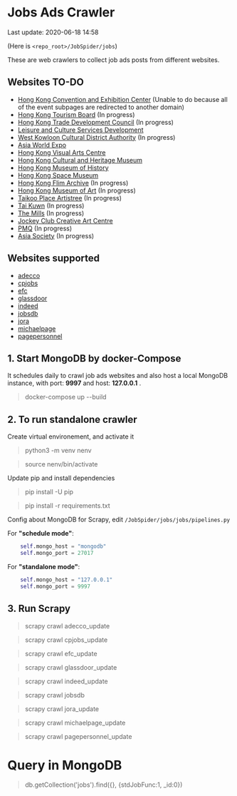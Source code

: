 # Jobs Ads Crawler

Last update: 2020-06-18 14:58

(Here is `<repo_root>/JobSpider/jobs`)

These are web crawlers to collect job ads posts from different websites.

## Websites TO-DO
- [Hong Kong Convention and Exhibition Center](https://www.hkcec.com) (Unable to do because all of the event subpages are redirected to another domain)
- [Hong Kong Tourism Board](https://www.discoverhongkong.com/us/index.html) (In progress)
- [Hong Kong Trade Development Council](https://www.hktdc.com) (In progress)
- [Leisure and Culture Services Development](https://www.lcsd.gov.hk/en/)
- [West Kowloon Cultural District Authority](https://www.westkowloon.hk/en) (In progress)
- [Asia World Expo](https://www.asiaworld-expo.com)
- [Hong Kong Visual Arts Centre](https://www.lcsd.gov.hk/CE/Museum/APO/en_US/web/apo/va_main.html)
- [Hong Kong Cultural and Heritage Museum](https://www.heritagemuseum.gov.hk/en_US/web/hm/highlights.html)
- [Hong Kong Museum of History](https://hk.history.museum/en_US/web/mh/index.html)
- [Hong Kong Space Museum](https://www.lcsd.gov.hk/CE/Museum/Space/en_US/web/spm/whatsnew.html)
- [Hong Kong Flim Archive](https://www.filmarchive.gov.hk/en_US/web/hkfa/aboutus/openhl.html) (In progress)
- [Hong Kong Museum of Art](https://hk.art.museum/en_US/web/ma/home.html) (In progress)
- [Taikoo Place Artistree](https://www.taikooplace.com/en/artistree) (In progress)
- [Tai Kuwn](https://www.taikwun.hk/en/) (In progress)
- [The Mills](http://www.themills.com.hk/en/) (In progress)
- [Jockey Club Creative Art Centre](https://www.jccac.org.hk/?lang=en)
- [PMQ](https://www.pmq.org.hk) (In progress)
- [Asia Society](https://asiasociety.org/hong-kong) (In progress)

## Websites supported

- [adecco](https://www.adecco.com.hk/)
- [cpjobs](https://www.cpjobs.com/hk/jobs/)
- [efc](https://www.efinancialcareers.hk/sitemap/html#jobsBySector)
- [glassdoor](https://www.glassdoor.com.hk/index.htm?countryRedirect=true)
- [indeed](https://www.indeed.ae/jobs?q=Islamic%20Finance&vjk=8db8f17434c93fa3)
- [jobsdb](https://hk.jobsdb.com/hk/jobs/banking-finance/1)
- [jora](https://hk.jora.com/j?q=&l=&sp=homepage)
- [michaelpage](https://www.michaelpage.com.hk/job-search)
- [pagepersonnel](https://www.pagepersonnel.com.hk/)

## 1. Start MongoDB by docker-Compose

It schedules daily to crawl job ads websites and also host a local MongoDB instance, with port: **9997** and host: **127.0.0.1** .

> docker-compose up --build


## 2. To run standalone crawler

Create virtual environement, and activate it

> python3 -m venv nenv

> source nenv/bin/activate

Update pip and install dependencies

> pip install -U pip

> pip install -r requirements.txt

Config about MongoDB for Scrapy, edit `/JobSpider/jobs/jobs/pipelines.py`


For **"schedule mode"**:

```python
    self.mongo_host = "mongodb"
    self.mongo_port = 27017
```

For **"standalone mode"**:

```python
    self.mongo_host = "127.0.0.1"
    self.mongo_port = 9997
```

## 3. Run Scrapy

> scrapy crawl adecco_update

> scrapy crawl cpjobs_update

> scrapy crawl efc_update

> scrapy crawl glassdoor_update

> scrapy crawl indeed_update

> scrapy crawl jobsdb

> scrapy crawl jora_update

> scrapy crawl michaelpage_update

> scrapy crawl pagepersonnel_update

# Query in MongoDB

> db.getCollection('jobs').find({}, {stdJobFunc:1, _id:0})
